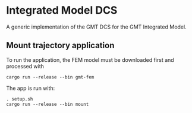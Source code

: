# Integrated Model DCS

A generic implementation of the GMT DCS for the GMT Integrated Model.

## Mount trajectory application 

To run the application, the FEM model must be downloaded first and processed with
```
cargo run --release --bin gmt-fem
```

The app is run with:
```
. setup.sh
cargo run --release --bin mount
```